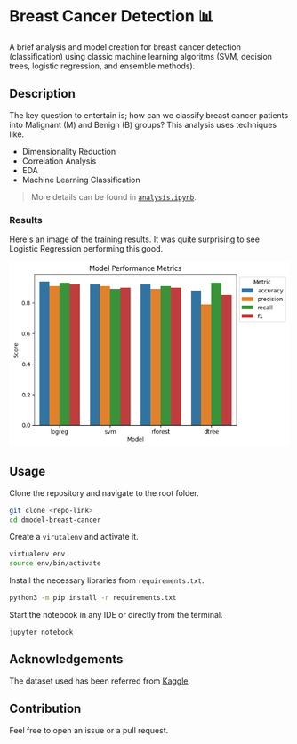 # Breast Cancer Detection 📊

A brief analysis and model creation for breast cancer detection (classification) using classic machine learning algoritms (SVM, decision trees, logistic regression, and ensemble methods).

## Description

The key question to entertain is; how can we classify breast cancer patients into Malignant (M) and Benign (B) groups? This analysis uses techniques like.

- Dimensionality Reduction
- Correlation Analysis
- EDA
- Machine Learning Classification

> More details can be found in [`analysis.ipynb`](notebook/analysis.ipynb).

### Results

Here's an image of the training results. It was quite surprising to see Logistic Regression performing this good.

![eval.png](/images/eval.png)

## Usage

Clone the repository and navigate to the root folder.

```bash
git clone <repo-link>
cd dmodel-breast-cancer
```

Create a `virutalenv` and activate it.

```bash
virtualenv env
source env/bin/activate
```

Install the necessary libraries from `requirements.txt`.

```bash
python3 -m pip install -r requirements.txt
```

Start the notebook in any IDE or directly from the terminal.

```
jupyter notebook
```

## Acknowledgements

The dataset used has been referred from [Kaggle](https://www.kaggle.com/datasets/yasserh/breast-cancer-dataset).

## Contribution

Feel free to open an issue or a pull request.
